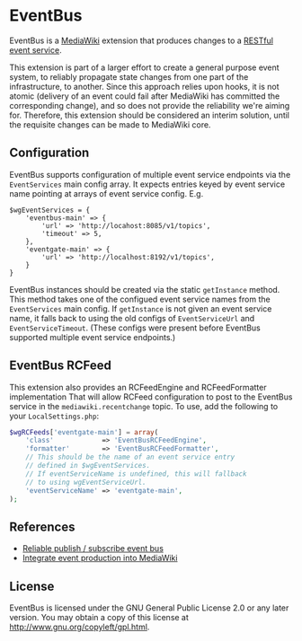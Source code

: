 # EventBus

EventBus is a [MediaWiki](https://www.mediawiki.org/) extension that produces changes to a [RESTful event service](https://gerrit.wikimedia.org/r/#/admin/projects/eventlogging).

This extension is part of a larger effort to create a general purpose event system, to reliably propagate state changes from one part of the infrastructure, to another.  Since
this approach relies upon hooks, it is not atomic (delivery of an event could fail after MediaWiki has committed the corresponding change), and so does not provide the reliability
we're aiming for.  Therefore, this extension should be considered an interim solution, until the requisite changes can be made to MediaWiki core.

## Configuration

EventBus supports configuration of multiple event service endpoints via the `EventServices`
main config array.  It expects entries keyed by event service name pointing at arrays of
event service config.  E.g.

    $wgEventServices = {
        'eventbus-main' => {
            'url' => 'http://locahost:8085/v1/topics',
            'timeout' => 5,
        },
        'eventgate-main' => {
            'url' => 'http://localhost:8192/v1/topics',
        }
    }

EventBus instances should be created via the static `getInstance` method.  This method
takes one of the configued event service names from the `EventServices` main config.
If `getInstance` is not given an event service name, it falls back to using the old configs
of `EventServiceUrl` and `EventServiceTimeout`.  (These configs were present before EventBus
supported multiple event service endpoints.)


## EventBus RCFeed

This extension also provides an RCFeedEngine and RCFeedFormatter implementation
That will allow RCFeed configuration to post to the EventBus service in the
`mediawiki.recentchange` topic.  To use,
add the following to your `LocalSettings.php`:

```php
$wgRCFeeds['eventgate-main'] = array(
    'class'            => 'EventBusRCFeedEngine',
    'formatter'        => 'EventBusRCFeedFormatter',
    // This should be the name of an event service entry
    // defined in $wgEventServices.
    // If eventServiceName is undefined, this will fallback
    // to using wgEventServiceUrl.
    'eventServiceName' => 'eventgate-main',
);
```


## References

  * [Reliable publish / subscribe event bus](https://phabricator.wikimedia.org/T84923)
  * [Integrate event production into MediaWiki](https://phabricator.wikimedia.org/T116786)

## License

EventBus is licensed under the GNU General Public License 2.0 or any later version. You may obtain a copy of this license at <http://www.gnu.org/copyleft/gpl.html>.
